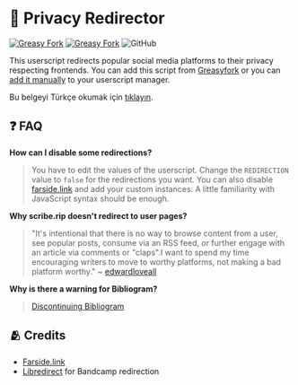# 🔀 Privacy Redirector

[![Greasy Fork](https://img.shields.io/greasyfork/v/436359-privacy-redirector?style=flat-square)](https://greasyfork.org/scripts/436359-privacy-redirector)
[![Greasy Fork](https://img.shields.io/greasyfork/dt/436359-privacy-redirector?style=flat-square)](https://greasyfork.org/scripts/436359-privacy-redirector)
![GitHub](https://img.shields.io/github/license/dybdeskarphet/privacy-redirector?style=flat-square) 

This userscript redirects popular social media platforms to their privacy
respecting frontends. You can add this script from
[Greasyfork](https://greasyfork.org/scripts/436359-privacy-redirector) or
you can [add it manually](https://violentmonkey.github.io/guide/creating-a-userscript/)
to your userscript manager.

Bu belgeyi Türkçe okumak için
<a href="https://github.com/dybdeskarphet/privacy-redirector/blob/main/doc/README_tr.md">tıklayın</a>.

## ❓ FAQ

__How can I disable some redirections?__
> You have to edit the values of the userscript. Change the `REDIRECTION` value to
`false` for the redirections you want. You can also disable [farside.link](https://github.com/benbusby/farside)
and add your custom instances. A little familiarity with JavaScript syntax should
be enough.

__Why scribe.rip doesn't redirect to user pages?__
> "It's intentional that there is no way to browse content from a user, see popular
posts, consume via an RSS feed, or further engage with an article via comments or
"claps".I want to spend my time encouraging writers to move to worthy platforms,
not making a bad platform worthy."
> ~ [edwardloveall](https://sr.ht/~edwardloveall/Scribe/#project-goals)

__Why is there a warning for Bibliogram?__
> [Discontinuing Bibliogram](https://cadence.moe/blog/2022-09-01-discontinuing-bibliogram)

## 🫂 Credits

- [Farside.link](https://github.com/benbusby/farside)
- [Libredirect](https://github.com/libredirect/browser_extension) for
  Bandcamp redirection
